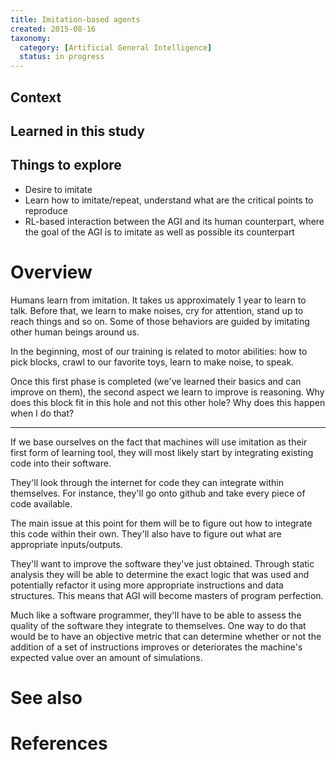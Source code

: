 ```yaml
---
title: Imitation-based agents
created: 2015-08-16
taxonomy:
  category: [Artificial General Intelligence]
  status: in progress
---
```


## Context

## Learned in this study

## Things to explore
* Desire to imitate
* Learn how to imitate/repeat, understand what are the critical points to reproduce
* RL-based interaction between the AGI and its human counterpart, where the goal of the AGI is to imitate as well as possible its counterpart

# Overview
Humans learn from imitation. It takes us approximately 1 year to learn to talk. Before that, we learn to make noises, cry for attention, stand up to reach things and so on. Some of those behaviors are guided by imitating other human beings around us.

In the beginning, most of our training is related to motor abilities: how to pick blocks, crawl to our favorite toys, learn to make noise, to speak.

Once this first phase is completed (we've learned their basics and can improve on them), the second aspect we learn to improve is reasoning. Why does this block fit in this hole and not this other hole? Why does this happen when I do that?

-----

If we base ourselves on the fact that machines will use imitation as their first form of learning tool, they will most likely start by integrating existing code into their software.

They'll look through the internet for code they can integrate within themselves. For instance, they'll go onto github and take every piece of code available.

The main issue at this point for them will be to figure out how to integrate this code within their own. They'll also have to figure out what are appropriate inputs/outputs.

They'll want to improve the software they've just obtained. Through static analysis they will be able to determine the exact logic that was used and potentially refactor it using more appropriate instructions and data structures. This means that AGI will become masters of program perfection.

Much like a software programmer, they'll have to be able to assess the quality of the software they integrate to themselves. One way to do that would be to have an objective metric that can determine whether or not the addition of a set of instructions improves or deteriorates the machine's expected value over an amount of simulations.

# See also

# References
